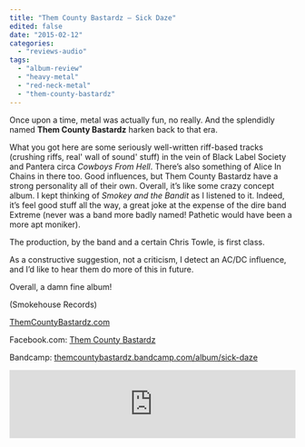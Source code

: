 ```yaml
---
title: "Them County Bastardz – Sick Daze"
edited: false
date: "2015-02-12"
categories:
  - "reviews-audio"
tags:
  - "album-review"
  - "heavy-metal"
  - "red-neck-metal"
  - "them-county-bastardz"
---
```


Once upon a time, metal was actually fun, no really. And the splendidly named **Them County Bastardz** harken back to that era.

What you got here are some seriously well-written riff-based tracks (crushing riffs, real' wall of sound' stuff) in the vein of Black Label Society and Pantera circa _Cowboys From Hell_. There’s also something of Alice In Chains in there too. Good influences, but Them County Bastardz have a strong personality all of their own. Overall, it’s like some crazy concept album. I kept thinking of _Smokey and the Bandit_ as I listened to it. Indeed, it’s feel good stuff all the way, a great joke at the expense of the dire band Extreme (never was a band more badly named! Pathetic would have been a more apt moniker).

The production, by the band and a certain Chris Towle, is first class.

As a constructive suggestion, not a criticism, I detect an AC/DC influence, and I’d like to hear them do more of this in future.

Overall, a damn fine album!

(Smokehouse Records)

[ThemCountyBastardz.com](http://ThemCountyBastardz.com)

Facebook.com: [Them County Bastardz](https://www.facebook.com/ThemCountyBastardz)

Bandcamp: [themcountybastardz.bandcamp.com/album/sick-daze](http://themcountybastardz.bandcamp.com/album/sick-daze)

<iframe style="border: 0; width: 100%; height: 120px;" src="https://bandcamp.com/EmbeddedPlayer/album=3517173118/size=large/bgcol=ffffff/linkcol=0687f5/tracklist=false/artwork=small/transparent=true/" width="300" height="150" seamless=""><a href="http://themcountybastardz.bandcamp.com/album/sick-daze">Sick Daze by Them County Bastardz</a></iframe>
